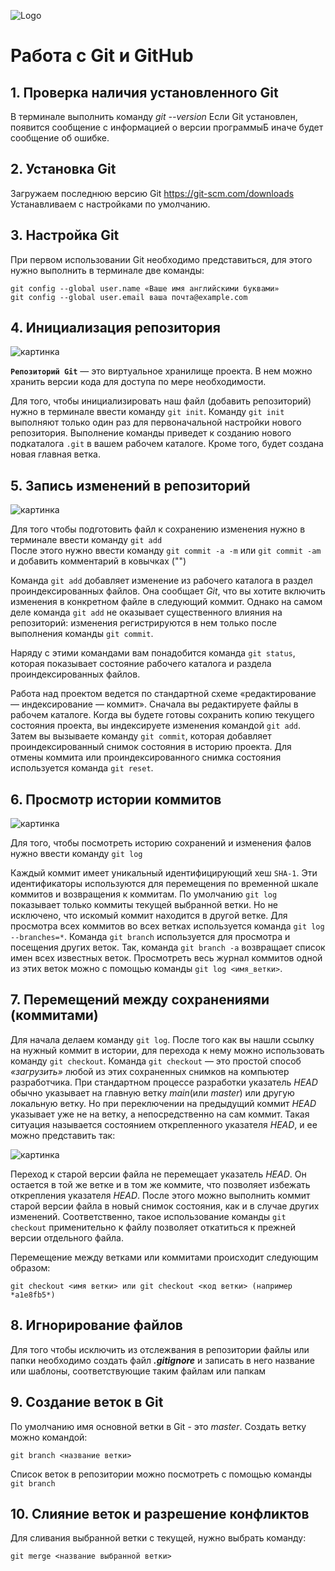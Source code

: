 ![Logo](Git-Logo-1788C.png) 
# Работа с Git и GitHub

## 1. Проверка наличия установленного Git
В терминале выполнить команду *git --version*
Если Git установлен, появится сообщение с информацией о версии программыБ иначе будет сообщение об ошибке.


## 2. Установка Git
Загружаем последнюю версию Git https://git-scm.com/downloads
Устанавливаем с настройками по умолчанию.

## 3. Настройка Git
При первом использовании Git необходимо представиться, для этого нужно выполнить в терминале две команды:
```
git config --global user.name «Ваше имя английскими буквами»
git config --global user.email ваша почта@example.com
```
## 4. Инициализация репозитория

![картинка](gitInit.png)

**`Репозиторий Git`** — это виртуальное хранилище проекта. В нем можно хранить версии кода для доступа по мере необходимости.

Для того, чтобы инициализировать наш файл (добавить репозиторий) нужно в терминале ввести команду `git init`. Команду `git init` выполняют только один раз для первоначальной настройки нового репозитория. Выполнение команды приведет к созданию нового подкаталога `.git` в вашем рабочем каталоге. Кроме того, будет создана новая главная ветка.

## 5. Запись изменений в репозиторий
![картинка](gitadd.png)

Для того чтобы подготовить файл к сохранению изменения нужно в терминале ввести команду `git add`  
После этого нужно ввести команду `git commit -a -m` или `git commit -am` и добавить комментарий в ковычках ("")

Команда `git add` добавляет изменение из рабочего каталога в раздел проиндексированных файлов. Она сообщает *Git*, что вы хотите включить изменения в конкретном файле в следующий коммит. Однако на самом деле команда `git add` не оказывает существенного влияния на репозиторий: изменения регистрируются в нем только после выполнения команды `git commit`.

Наряду с этими командами вам понадобится команда `git status`, которая показывает состояние рабочего каталога и раздела проиндексированных файлов.

Работа над проектом ведется по стандартной схеме «редактирование — индексирование — коммит». Сначала вы редактируете файлы в рабочем каталоге. Когда вы будете готовы сохранить копию текущего состояния проекта, вы индексируете изменения командой `git add`. Затем вы вызываете команду `git commit`, которая добавляет проиндексированный снимок состояния в историю проекта. Для отмены коммита или проиндексированного снимка состояния используется команда `git reset`.

## 6. Просмотр истории коммитов

![картинка](commit.png)

Для того, чтобы посмотреть историю сохранений и изменения фалов нужно ввести команду `git log`

Каждый коммит имеет уникальный идентифицирующий хеш `SHA-1`. Эти идентификаторы используются для перемещения по временной шкале коммитов и возвращения к коммитам. По умолчанию `git log` показывает только коммиты текущей выбранной ветки. Но не исключено, что искомый коммит находится в другой ветке. Для просмотра всех коммитов во всех ветках используется команда `git log --branches=*`. Команда `git branch` используется для просмотра и посещения других веток. Так, команда `git branch -a` возвращает список имен всех известных веток. Просмотреть весь журнал коммитов одной из этих веток можно с помощью команды `git log <имя_ветки>`.

## 7. Перемещений между сохранениями (коммитами)

Для начала делаем команду `git log`. После того как вы нашли ссылку на нужный коммит в истории, для перехода к нему можно использовать команду `git checkout`. Команда `git checkout` — это простой способ *«загрузить»* любой из этих сохраненных снимков на компьютер разработчика. При стандартном процессе разработки указатель *HEAD* обычно указывает на главную ветку *main*(или *master*) или другую локальную ветку. Но при переключении на предыдущий коммит *HEAD* указывает уже не на ветку, а непосредственно на сам коммит. Такая ситуация называется состоянием открепленного указателя *HEAD*, и ее можно представить так:

![картинка](main.png)

Переход к старой версии файла не перемещает указатель *HEAD*. Он остается в той же ветке и в том же коммите, что позволяет избежать открепления указателя *HEAD*. После этого можно выполнить коммит старой версии файла в новый снимок состояния, как и в случае других изменений. Соответственно, такое использование команды `git checkout` применительно к файлу позволяет откатиться к прежней версии отдельного файла. 

Перемещение между ветками или коммитами происходит следующим образом:
```
git checkout <имя ветки> или git checkout <код ветки> (например *a1e8fb5*)
```

## 8. Игнорирование файлов

Для того чтобы исключить из отслежвания в репозитории файлы или папки необходимо создать файл ***.gitignore*** и записать в него название или шаблоны, соответствующие таким файлам или папкам

## 9. Создание веток в Git 

По умолчанию имя основной ветки в Git - это *master*.
Создать ветку можно командой:
```
git branch <название ветки>
```
Список веток в репозитории можно посмотреть с помощью команды `git branch`

## 10. Слияние веток и разрешение конфликтов
Для сливания выбранной ветки с текущей, нужно выбрать команду: 
```
git merge <название выбранной ветки>
```


